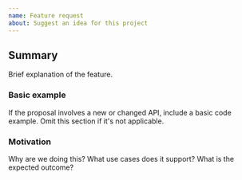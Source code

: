 ```yaml
---
name: Feature request
about: Suggest an idea for this project
---
```


## Summary

Brief explanation of the feature.

### Basic example

If the proposal involves a new or changed API, include a basic code example. Omit this section if it's not applicable.

### Motivation

Why are we doing this? What use cases does it support? What is the expected outcome?

